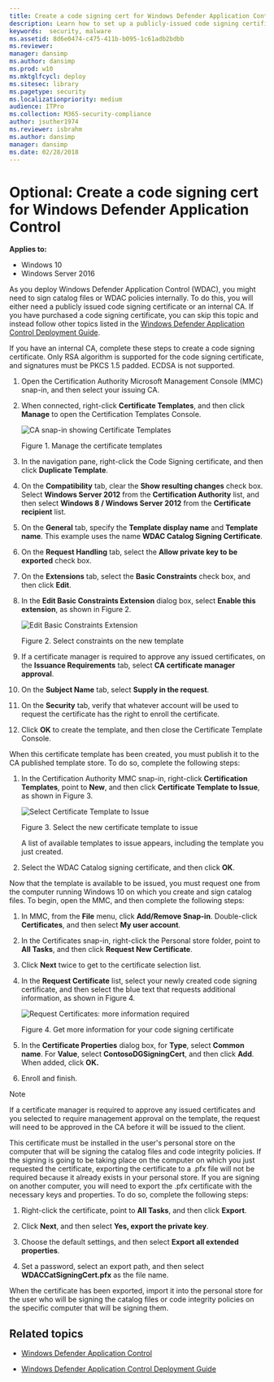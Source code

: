 ```yaml
---
title: Create a code signing cert for Windows Defender Application Control  (Windows 10)
description: Learn how to set up a publicly-issued code signing certificate, so you can sign catalog files or WDAC policies internally.
keywords:  security, malware
ms.assetid: 8d6e0474-c475-411b-b095-1c61adb2bdbb
ms.reviewer: 
manager: dansimp
ms.author: dansimp
ms.prod: w10
ms.mktglfcycl: deploy
ms.sitesec: library
ms.pagetype: security
ms.localizationpriority: medium
audience: ITPro
ms.collection: M365-security-compliance
author: jsuther1974
ms.reviewer: isbrahm
ms.author: dansimp
manager: dansimp
ms.date: 02/28/2018
---
```


# Optional: Create a code signing cert for Windows Defender Application Control  

**Applies to:**

-   Windows 10
-   Windows Server 2016

As you deploy Windows Defender Application Control (WDAC), you might need to sign catalog files or WDAC policies internally. To do this, you will either need a publicly issued code signing certificate or an internal CA. If you have purchased a code signing certificate, you can skip this topic and instead follow other topics listed in the [Windows Defender Application Control Deployment Guide](windows-defender-application-control-deployment-guide.md). 

If you have an internal CA, complete these steps to create a code signing certificate. 
Only RSA algorithm is supported for the code signing certificate, and signatures must be PKCS 1.5 padded. 
ECDSA is not supported.

1.  Open the Certification Authority Microsoft Management Console (MMC) snap-in, and then select your issuing CA.

2.  When connected, right-click **Certificate Templates**, and then click **Manage** to open the Certification Templates Console.

    ![CA snap-in showing Certificate Templates](images/dg-fig27-managecerttemp.png)

    Figure 1. Manage the certificate templates

3.  In the navigation pane, right-click the Code Signing certificate, and then click **Duplicate Template**.

4.  On the **Compatibility** tab, clear the **Show resulting changes** check box. Select **Windows Server 2012** from the **Certification Authority** list, and then select **Windows 8 / Windows Server 2012** from the **Certificate recipient** list.

5.  On the **General** tab, specify the **Template display name** and **Template name**. This example uses the name **WDAC Catalog Signing Certificate**.

6.  On the **Request Handling** tab, select the **Allow private key to be exported** check box.

7.  On the **Extensions** tab, select the **Basic Constraints** check box, and then click **Edit**.

8.  In the **Edit Basic Constraints Extension** dialog box, select **Enable this extension**, as shown in Figure 2.

    ![Edit Basic Constraints Extension](images/dg-fig29-enableconstraints.png)

    Figure 2. Select constraints on the new template

9.  If a certificate manager is required to approve any issued certificates, on the **Issuance Requirements** tab, select **CA certificate manager approval**.

10. On the **Subject Name** tab, select **Supply in the request**.

11. On the **Security** tab, verify that whatever account will be used to request the certificate has the right to enroll the certificate.

12. Click **OK** to create the template, and then close the Certificate Template Console.

When this certificate template has been created, you must publish it to the CA published template store. To do so, complete the following steps:

1.  In the Certification Authority MMC snap-in, right-click **Certification Templates**, point to **New**, and then click **Certificate Template to Issue**, as shown in Figure 3.

    ![Select Certificate Template to Issue](images/dg-fig30-selectnewcert.png)

    Figure 3. Select the new certificate template to issue

    A list of available templates to issue appears, including the template you just created.

2.  Select the WDAC Catalog signing certificate, and then click **OK**.

Now that the template is available to be issued, you must request one from the computer running Windows 10 on which you create and sign catalog files. To begin, open the MMC, and then complete the following steps:

1.  In MMC, from the **File** menu, click **Add/Remove Snap-in**. Double-click **Certificates**, and then select **My user account**.

2.  In the Certificates snap-in, right-click the Personal store folder, point to **All Tasks**, and then click **Request New Certificate**.

3.  Click **Next** twice to get to the certificate selection list.

4.  In the **Request Certificate** list, select your newly created code signing certificate, and then select the blue text that requests additional information, as shown in Figure 4.

    ![Request Certificates: more information required](images/dg-fig31-getmoreinfo.png)

    Figure 4. Get more information for your code signing certificate

5.  In the **Certificate Properties** dialog box, for **Type**, select **Common name**. For **Value**, select **ContosoDGSigningCert**, and then click **Add**. When added, click **OK.**

6.  Enroll and finish.

>[!NOTE]
>If a certificate manager is required to approve any issued certificates and you selected to require management approval on the template, the request will need to be approved in the CA before it will be issued to the client.

This certificate must be installed in the user's personal store on the computer that will be signing the catalog files and code integrity policies. If the signing is going to be taking place on the computer on which you just requested the certificate, exporting the certificate to a .pfx file will not be required because it already exists in your personal store. If you are signing on another computer, you will need to export the .pfx certificate with the necessary keys and properties. To do so, complete the following steps:

1.  Right-click the certificate, point to **All Tasks**, and then click **Export**.

2.  Click **Next**, and then select **Yes, export the private key**.

3.  Choose the default settings, and then select **Export all extended properties**.

4.  Set a password, select an export path, and then select **WDACCatSigningCert.pfx** as the file name.

When the certificate has been exported, import it into the personal store for the user who will be signing the catalog files or code integrity policies on the specific computer that will be signing them.

## Related topics

- [Windows Defender Application Control](windows-defender-application-control.md)

- [Windows Defender Application Control Deployment Guide](windows-defender-application-control-deployment-guide.md)

